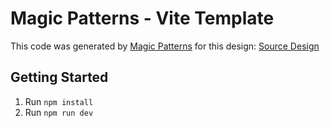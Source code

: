 # Magic Patterns - Vite Template

This code was generated by [Magic Patterns](https://magicpatterns.com) for this design: [Source Design](https://magicpatterns.com/c/ngkr3mhtf1zxekf56m852c)

## Getting Started

1. Run `npm install`
2. Run `npm run dev`
